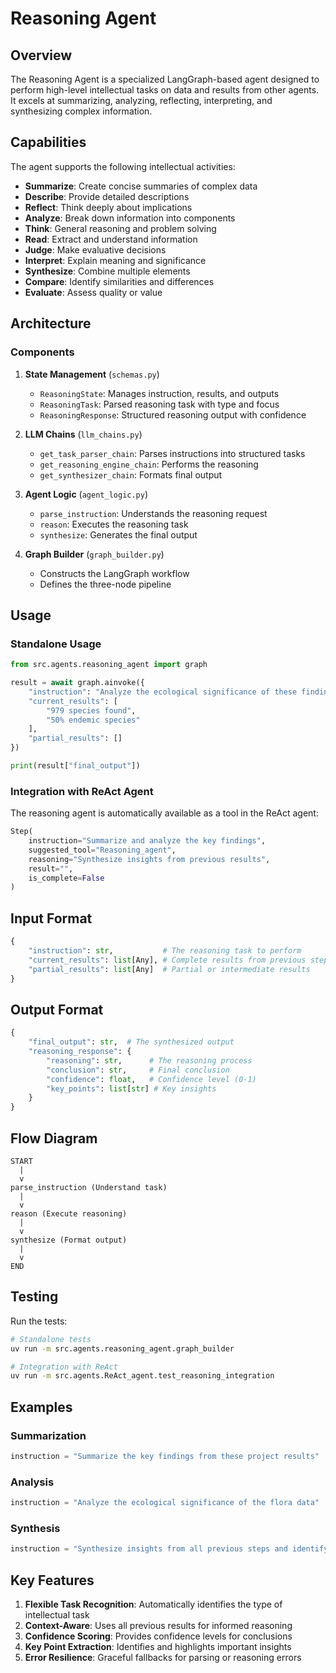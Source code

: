 # Reasoning Agent

## Overview

The Reasoning Agent is a specialized LangGraph-based agent designed to perform high-level intellectual tasks on data and results from other agents. It excels at summarizing, analyzing, reflecting, interpreting, and synthesizing complex information.

## Capabilities

The agent supports the following intellectual activities:
- **Summarize**: Create concise summaries of complex data
- **Describe**: Provide detailed descriptions
- **Reflect**: Think deeply about implications
- **Analyze**: Break down information into components
- **Think**: General reasoning and problem solving
- **Read**: Extract and understand information
- **Judge**: Make evaluative decisions
- **Interpret**: Explain meaning and significance
- **Synthesize**: Combine multiple elements
- **Compare**: Identify similarities and differences
- **Evaluate**: Assess quality or value

## Architecture

### Components

1. **State Management** (`schemas.py`)
   - `ReasoningState`: Manages instruction, results, and outputs
   - `ReasoningTask`: Parsed reasoning task with type and focus
   - `ReasoningResponse`: Structured reasoning output with confidence

2. **LLM Chains** (`llm_chains.py`)
   - `get_task_parser_chain`: Parses instructions into structured tasks
   - `get_reasoning_engine_chain`: Performs the reasoning
   - `get_synthesizer_chain`: Formats final output

3. **Agent Logic** (`agent_logic.py`)
   - `parse_instruction`: Understands the reasoning request
   - `reason`: Executes the reasoning task
   - `synthesize`: Generates the final output

4. **Graph Builder** (`graph_builder.py`)
   - Constructs the LangGraph workflow
   - Defines the three-node pipeline

## Usage

### Standalone Usage

```python
from src.agents.reasoning_agent import graph

result = await graph.ainvoke({
    "instruction": "Analyze the ecological significance of these findings",
    "current_results": [
        "979 species found",
        "50% endemic species"
    ],
    "partial_results": []
})

print(result["final_output"])
```

### Integration with ReAct Agent

The reasoning agent is automatically available as a tool in the ReAct agent:

```python
Step(
    instruction="Summarize and analyze the key findings",
    suggested_tool="Reasoning_agent",
    reasoning="Synthesize insights from previous results",
    result="",
    is_complete=False
)
```

## Input Format

```python
{
    "instruction": str,           # The reasoning task to perform
    "current_results": list[Any], # Complete results from previous steps
    "partial_results": list[Any]  # Partial or intermediate results
}
```

## Output Format

```python
{
    "final_output": str,  # The synthesized output
    "reasoning_response": {
        "reasoning": str,      # The reasoning process
        "conclusion": str,     # Final conclusion
        "confidence": float,   # Confidence level (0-1)
        "key_points": list[str] # Key insights
    }
}
```

## Flow Diagram

```
START
  |
  v
parse_instruction (Understand task)
  |
  v
reason (Execute reasoning)
  |
  v
synthesize (Format output)
  |
  v
END
```

## Testing

Run the tests:

```bash
# Standalone tests
uv run -m src.agents.reasoning_agent.graph_builder

# Integration with ReAct
uv run -m src.agents.ReAct_agent.test_reasoning_integration
```

## Examples

### Summarization
```python
instruction = "Summarize the key findings from these project results"
```

### Analysis
```python
instruction = "Analyze the ecological significance of the flora data"
```

### Synthesis
```python
instruction = "Synthesize insights from all previous steps and identify patterns"
```

## Key Features

1. **Flexible Task Recognition**: Automatically identifies the type of intellectual task
2. **Context-Aware**: Uses all previous results for informed reasoning
3. **Confidence Scoring**: Provides confidence levels for conclusions
4. **Key Point Extraction**: Identifies and highlights important insights
5. **Error Resilience**: Graceful fallbacks for parsing or reasoning errors
